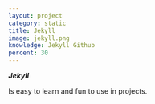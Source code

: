 ```yaml
---
layout: project
category: static
title: Jekyll
image: jekyll.png
knowledge: Jekyll Github
percent: 30
---
```


***Jekyll***

Is easy to learn and fun to use in projects.
